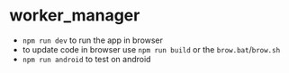 # worker_manager

<ul>
<li><code>npm run dev</code> to run the app in browser</li>
<li>to update code in browser use <code>npm run build</code> or the <code>brow.bat</code>/<code>brow.sh</code></li>
<li><code>npm run android</code> to test on android</li>
